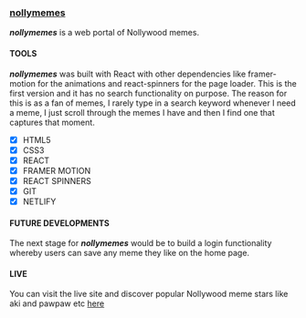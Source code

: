 ### [nollymemes](nollymemes.netlify.app)
***nollymemes*** is a web portal of Nollywood memes. 



#### TOOLS
***nollymemes*** was built with React with other dependencies like framer-motion for the animations and react-spinners for the page loader. This is the first version and it has no search functionality on purpose. The reason for this is as a fan of memes, I rarely type in a search keyword whenever I need a meme, I just scroll through the memes I have and then I find one that captures that moment.

- [x] HTML5
- [x] CSS3
- [x] REACT
- [x] FRAMER MOTION
- [x] REACT SPINNERS
- [x] GIT
- [x] NETLIFY 

#### FUTURE DEVELOPMENTS
The next stage for ***nollymemes*** would be to build a login functionality whereby users can save any meme they like on the home page.

#### LIVE
You can visit the live site and discover popular Nollywood meme stars like aki and pawpaw etc [here](nollymemes.netlify.app)
